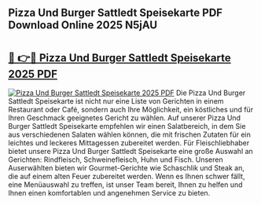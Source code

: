 ## Pizza Und Burger Sattledt Speisekarte PDF Download Online 2025 N5jAU

# <h2><a href="http://gcc77g1.nevu.top/?p=Pizza+Und+Burger+Sattledt+Speisekarte">🔗 👉🔴 Pizza Und Burger Sattledt Speisekarte 2025 PDF</a></h2>

[![Pizza Und Burger Sattledt Speisekarte 2025 PDF](https://i.imgur.com/dBaPXMq.png)](http://gcc77g1.nevu.top/?p=Pizza+Und+Burger+Sattledt+Speisekarte)
Die Pizza Und Burger Sattledt Speisekarte ist nicht nur eine Liste von Gerichten in einem Restaurant oder Café, sondern auch Ihre Möglichkeit, ein köstliches und für Ihren Geschmack geeignetes Gericht zu wählen. Auf unserer Pizza Und Burger Sattledt Speisekarte empfehlen wir einen Salatbereich, in dem Sie aus verschiedenen Salaten wählen können, die mit frischen Zutaten für ein leichtes und leckeres Mittagessen zubereitet werden. Für Fleischliebhaber bietet unsere Pizza Und Burger Sattledt Speisekarte eine große Auswahl an Gerichten: Rindfleisch, Schweinefleisch, Huhn und Fisch. Unseren Auserwählten bieten wir Gourmet-Gerichte wie Schaschlik und Steak an, die auf einem alten Feuer zubereitet werden. Wenn es Ihnen schwer fällt, eine Menüauswahl zu treffen, ist unser Team bereit, Ihnen zu helfen und Ihnen einen komfortablen und angenehmen Service zu bieten.
